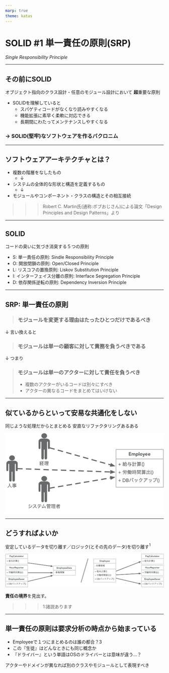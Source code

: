 ```yaml
---
marp: true
theme: katas
---
```

<!-- 
size: 16:9
paginate: true
-->
<!-- header: 勉強会#-->

# SOLID #1 単一責任の原則(SRP)
_Single Responsibility Principle_

---

## その前にSOLID

オブジェクト指向のクラス設計・任意のモジュール設計において **超**重要な原則

* SOLIDを理解していると
    * スパゲティコードがなくなり読みやすくなる
    * 機能拡張に素早く柔軟に対応できる
    * 長期間にわたってメンテナンスしやすくなる

### → SOLID(堅牢)なソフトウェアを作るバクロニム

---

## ソフトウェアアーキテクチャとは？

* 複数の階層をなしたもの
    * ↓
* システムの全体的な形状と構造を定義するもの
    * ↓
* モジュールやコンポーネント・クラスの構造とその相互接続

>>> Robert C. Martin氏(通称:ボブおじさん)による論文「Design Principles and Design Patterns」より

 <!-- 逆にアーキテクチャとは何のためにあるか。メンテナンスのためにある。
 １回で作れて以降の変更も要らないものにアーキテクチャは不要。
 時間がかかり、人が絡み、変化していくものにはしっかりしたアーキテクチャが必要
 （つまり書き捨てのスクリプト以外には必要と考えて良い） -->
---

## SOLID

コードの臭いに気づき消臭する５つの原則

* S: 単一責任の原則: Sindle Responsibility Principle
* O: 開放閉鎖の原則: Open/Closed Principle
* L: リスコフの置換原則: Liskov Substitution Principle
* I: インターフェイス分離の原則: Interface Segregation Principle
* D: 依存関係逆転の原則: Dependency Inversion Principle

---

## SRP: 単一責任の原則

<!-- よくある間違い。関数では１つのことだけを行うべきという意味で捉えられることが多く、それもそれで原則として存在しているが、
もう少し抽象化してほしい。ボブおじさんも名前付けがよくなかったと後悔している。 -->

<!-- 元々はこんな意味だった -->

> ### モジュールを変更する理由はたったひとつだけであるべき

<!-- ここでのモジュールとは、ソースコードのあつまりだけでなく、画像などのリソース、データベースや通信プロトコルなどをまとめた凝集性のあるもの -->

<!-- システムに手を加えるきっかけは、ユーザー/顧客の要求を満たすため。
顧客こそが「変更する理由」であり、これを言い換えると… -->

↓ 言い換えると

> ### モジュールは単一の顧客に対して責務を負うべきである

<!-- 単一の顧客といっても、〇〇さんという特定の個人を指すのではなく、同じような要求を持った人を抽象化したものになる、ここではそれを「アクター」と言い換えて、つまり -->

↓ つまり

> ### モジュールは単一のアクターに対して責任を負うべき
> * 複数のアクターがいるコードは別々にすべき
> * アクターの異なるコードをまとめてはいけない

<!-- このように、SRPはモジュール・クラス・関数をどのような凝集度でまとめるかを表した原則 -->

---

## 似ているからといって安易な共通化をしない

同じような処理だからとまとめる
安直なリファクタリングあるある

![center](./assets/01-srp_invalid.png)

<!-- この例だと同じ雇用者(Employee)だからと１つのクラスにまとめてしまったことで、本来関係のない処理が混じってしまっている。経理向けに変更した処理が人事向けの方で悪影響を及ぼしたり、あるいは悪影響の無いように手が出せなくなったり。 -->
<!-- クラスの共有だけでなく、その中のアルゴリズムの共有でも同じ -->

---

## どうすればよいか

安定しているデータを切り離す／ロジック(とその先のデータ)を切り離す$^1$

![center contain](assets/01-srp_improved.png)

**責任の境界**を見出す。

>>> 1:諸説あります

---

## 単一責任の原則は要求分析の時点から始まっている

* Employeeで１つにまとめるのは誰の都合？3
* この『生徒』はどんなときにも同じ概念か
* 『ドライバー』という単語はOSのドライバーとは意味が違う…？

アクターやドメインが異なれば別のクラスやモジュールとして表現すべき
